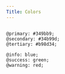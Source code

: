 ```yaml
---
Title: Colors
---
```


<pre class="language-less">
<code>
@primary: #349bb9;
@secondary: #34b99d;
@tertiary: #b98d34;

@info: blue;
@success: green;
@warning: red;
</code>
</pre>
